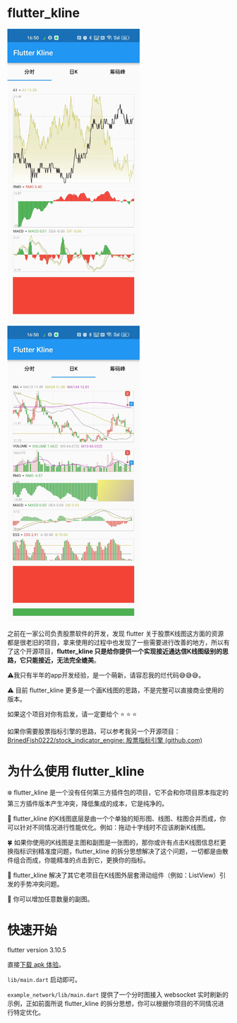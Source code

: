 # flutter_kline

<img src="https://raw.githubusercontent.com/BrinedFish0222/flutter_kline/master/resources/example_1.jpg" width="300" /><img src="https://raw.githubusercontent.com/BrinedFish0222/flutter_kline/master/resources/example_2.jpg" width="300" />



之前在一家公司负责股票软件的开发，发现 flutter 关于股票K线图这方面的资源都是很老旧的项目，拿来使用的过程中也发现了一些需要进行改善的地方，所以有了这个开源项目，**flutter_kline 只是给你提供一个实现接近通达信K线图级别的思路，它只能接近，无法完全媲美**。

:warning:我只有半年的app开发经验，是一个萌新，请容忍我的烂代码:sweat_smile::sweat_smile::sweat_smile:。

:warning: 目前 flutter_kline 更多是一个画K线图的思路，不是完整可以直接商业使用的版本。

如果这个项目对你有启发，请一定要给个 :star: :star: :star:

如果你需要股票指标引擎的思路，可以参考我另一个开源项目：[BrinedFish0222/stock_indicator_engine: 股票指标引擎 (github.com)](https://github.com/BrinedFish0222/stock_indicator_engine)





# 为什么使用 flutter_kline

:snowflake: flutter_kline 是一个没有任何第三方插件包的项目，它不会和你项目原本指定的第三方插件版本产生冲突，降低集成的成本，它是纯净的。

:fallen_leaf: flutter_kline 的K线图底层是由一个个单独的矩形图、线图、柱图合并而成，你可以针对不同情况进行性能优化。例如：拖动十字线时不应该刷新K线图。

:four_leaf_clover: 如果你使用的K线图是主图和副图是一张图的，那你或许有点击K线图信息栏更换指标识别精准度问题，flutter_kline 的拆分思想解决了这个问题，一切都是由散件组合而成，你能精准的点击到它，更换你的指标。

:frog: flutter_kline 解决了其它老项目在K线图外层套滑动组件（例如：ListView）引发的手势冲突问题。

:blue_heart: 你可以增加任意数量的副图。

# 快速开始

flutter version 3.10.5

直接[下载 apk 体验](https://github.com/BrinedFish0222/flutter_kline/releases)。

`lib/main.dart` 启动即可。

`example_network/lib/main.dart` 提供了一个分时图接入 websocket 实时刷新的示例，正如前面所说 flutter_kline 的拆分思想，你可以根据你项目的不同情况进行特定优化。

